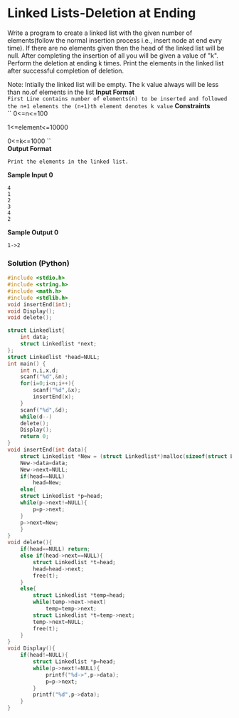 # Linked Lists-Deletion at Ending
Write a program to create a linked list with the given number of elements(follow the normal insertion process i.e., insert node at end evry time).
If there are no elements given then the head of the linked list will be null. After completing the insertion of all you will be given a value of "k". 
  Perform the deletion at ending k times. Print the elements in the linked list after successful completion of deletion.

Note: Intially the linked list will be empty. The k value always will be less than no.of elements in the list
**Input Format**<br />
``
First Line contains number of elements(n) to be inserted and followed the n+1 elements the (n+1)th element denotes k value
``
**Constraints**<br />
``
0<=n<=100

1<=element<=10000

0<=k<=1000
`` <br />
**Output Format**
```
Print the elements in the linked list.
```
**Sample Input 0**
```
4
1
2
3
4
2
```
**Sample Output 0**
```
1->2
```

### Solution (Python)
```c
#include <stdio.h>
#include <string.h>
#include <math.h>
#include <stdlib.h>
void insertEnd(int);
void Display();
void delete();

struct Linkedlist{
    int data;
    struct Linkedlist *next;
};
struct Linkedlist *head=NULL;
int main() {
    int n,i,x,d;
    scanf("%d",&n);
    for(i=0;i<n;i++){
        scanf("%d",&x);
        insertEnd(x);
    }
    scanf("%d",&d);
    while(d--)
    delete();
    Display();
    return 0;
}
void insertEnd(int data){
    struct Linkedlist *New = (struct Linkedlist*)malloc(sizeof(struct Linkedlist));
    New->data=data;
    New->next=NULL;
    if(head==NULL)
        head=New;
    else{
    struct Linkedlist *p=head;
    while(p->next!=NULL){
        p=p->next;
    }
    p->next=New;
    }
}
void delete(){
    if(head==NULL) return;
    else if(head->next==NULL){
        struct Linkedlist *t=head;
        head=head->next;
        free(t);
    }
    else{
        struct Linkedlist *temp=head;
        while(temp->next->next)
            temp=temp->next;
        struct Linkedlist *t=temp->next;
        temp->next=NULL;
        free(t);
    }
}
void Display(){
    if(head!=NULL){
        struct Linkedlist *p=head;
        while(p->next!=NULL){
            printf("%d->",p->data);
            p=p->next;
        }
        printf("%d",p->data);
    }
}

```
